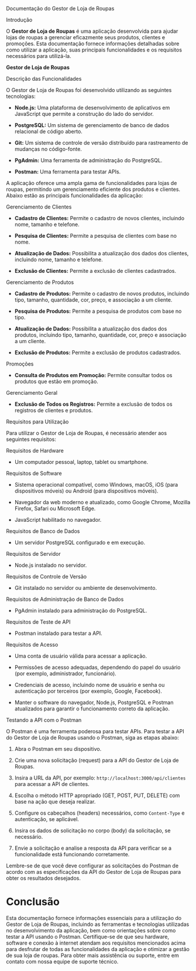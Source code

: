 
 Documentação do Gestor de Loja de Roupas

 Introdução

O **Gestor de Loja de Roupas** é uma aplicação desenvolvida para ajudar lojas de roupas a gerenciar eficazmente seus produtos, clientes e promoções. Esta documentação fornece informações detalhadas sobre como utilizar a aplicação, suas principais funcionalidades e os requisitos necessários para utilizá-la.

**Gestor de Loja de Roupas**

Descrição das Funcionalidades

O Gestor de Loja de Roupas foi desenvolvido utilizando as seguintes tecnologias:

- **Node.js:** Uma plataforma de desenvolvimento de aplicativos em JavaScript que permite a construção do lado do servidor.

- **PostgreSQL:** Um sistema de gerenciamento de banco de dados relacional de código aberto.

- **Git:** Um sistema de controle de versão distribuído para rastreamento de mudanças no código-fonte.

- **PgAdmin:** Uma ferramenta de administração do PostgreSQL.

- **Postman:** Uma ferramenta para testar APIs.

A aplicação oferece uma ampla gama de funcionalidades para lojas de roupas, permitindo um gerenciamento eficiente dos produtos e clientes. Abaixo estão as principais funcionalidades da aplicação:

 Gerenciamento de Clientes

- **Cadastro de Clientes:** Permite o cadastro de novos clientes, incluindo nome, tamanho e telefone.

- **Pesquisa de Clientes:** Permite a pesquisa de clientes com base no nome.

- **Atualização de Dados:** Possibilita a atualização dos dados dos clientes, incluindo nome, tamanho e telefone.

- **Exclusão de Clientes:** Permite a exclusão de clientes cadastrados.

 Gerenciamento de Produtos

- **Cadastro de Produtos:** Permite o cadastro de novos produtos, incluindo tipo, tamanho, quantidade, cor, preço, e associação a um cliente.

- **Pesquisa de Produtos:** Permite a pesquisa de produtos com base no tipo.

- **Atualização de Dados:** Possibilita a atualização dos dados dos produtos, incluindo tipo, tamanho, quantidade, cor, preço e associação a um cliente.

- **Exclusão de Produtos:** Permite a exclusão de produtos cadastrados.

 Promoções

- **Consulta de Produtos em Promoção:** Permite consultar todos os produtos que estão em promoção.

 Gerenciamento Geral

- **Exclusão de Todos os Registros:** Permite a exclusão de todos os registros de clientes e produtos.

 Requisitos para Utilização

Para utilizar o Gestor de Loja de Roupas, é necessário atender aos seguintes requisitos:

 Requisitos de Hardware

- Um computador pessoal, laptop, tablet ou smartphone.

 Requisitos de Software

- Sistema operacional compatível, como Windows, macOS, iOS (para dispositivos móveis) ou Android (para dispositivos móveis).

- Navegador da web moderno e atualizado, como Google Chrome, Mozilla Firefox, Safari ou Microsoft Edge.

- JavaScript habilitado no navegador.

 Requisitos de Banco de Dados

- Um servidor PostgreSQL configurado e em execução.

 Requisitos de Servidor

- Node.js instalado no servidor.

 Requisitos de Controle de Versão

- Git instalado no servidor ou ambiente de desenvolvimento.

 Requisitos de Administração de Banco de Dados

- PgAdmin instalado para administração do PostgreSQL.

 Requisitos de Teste de API

- Postman instalado para testar a API.

 Requisitos de Acesso

- Uma conta de usuário válida para acessar a aplicação.

- Permissões de acesso adequadas, dependendo do papel do usuário (por exemplo, administrador, funcionário).

- Credenciais de acesso, incluindo nome de usuário e senha ou autenticação por terceiros (por exemplo, Google, Facebook).

- Manter o software do navegador, Node.js, PostgreSQL e Postman atualizados para garantir o funcionamento correto da aplicação.

 Testando a API com o Postman

O Postman é uma ferramenta poderosa para testar APIs. Para testar a API do Gestor de Loja de Roupas usando o Postman, siga as etapas abaixo:

1. Abra o Postman em seu dispositivo.

2. Crie uma nova solicitação (request) para a API do Gestor de Loja de Roupas.

3. Insira a URL da API, por exemplo: `http://localhost:3000/api/clientes` para acessar a API de clientes.

4. Escolha o método HTTP apropriado (GET, POST, PUT, DELETE) com base na ação que deseja realizar.

5. Configure os cabeçalhos (headers) necessários, como `Content-Type` e autenticação, se aplicável.

6. Insira os dados de solicitação no corpo (body) da solicitação, se necessário.

7. Envie a solicitação e analise a resposta da API para verificar se a funcionalidade está funcionando corretamente.

Lembre-se de que você deve configurar as solicitações do Postman de acordo com as especificações da API do Gestor de Loja de Roupas para obter os resultados desejados.

# Conclusão

Esta documentação fornece informações essenciais para a utilização do Gestor de Loja de Roupas, incluindo as ferramentas e tecnologias utilizadas no desenvolvimento da aplicação, bem como orientações sobre como testar a API usando o Postman. Certifique-se de que seu hardware, software e conexão à internet atendam aos requisitos mencionados acima para desfrutar de todas as funcionalidades da aplicação e otimizar a gestão de sua loja de roupas. Para obter mais assistência ou suporte, entre em contato com nossa equipe de suporte técnico.


